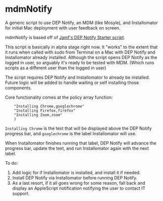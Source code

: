 # mdmNotify
A generic script to use DEP Notify, an MDM (like Mosyle), and Installomator for initial Mac deployment with user feedback on screen.

mdmNotify is based off of [Jamf's DEP Notify Starter script](https://github.com/jamf/DEPNotify-Starter).

This script is basically in alpha stage right now. It "works" to the extent that it runs when called with sudo from Terminal on a Mac with DEP Notify and Installomator already installed. Although the script opens DEP Notify as the logged in user, so arguably it's ready to be tested with MDM. (Which runs scripts as a different user than the logged in user)

The script requires DEP Notify and Installomator to already be installed. Future logic will be added to handle waiting or self installing those components.

Core functionality comes at the policy array function:

```POLICY_ARRAY=(
    "Installing Chrome,googlechrome"
    "Installing Firefox,firefox"
    "Installing Zoom,zoom"
    )
```

`Installing Chrome` is the text that will be displayed above the DEP Notify progress bar, and `googlechrome` is the label Installomator will use.

When Installomator finishes running that label, DEP Notify will advance the progress bar, update the text, and run Installomator again with the next label.

To do:
1. Add logic for if Installomator is installed, and install it if needed.
2. Install DEP Notify via Installomator before running DEP Notify.
3. As a last resort, if it all goes wrong for some reason, fall back and display an AppleScript notification notifying the user to contact IT support.
